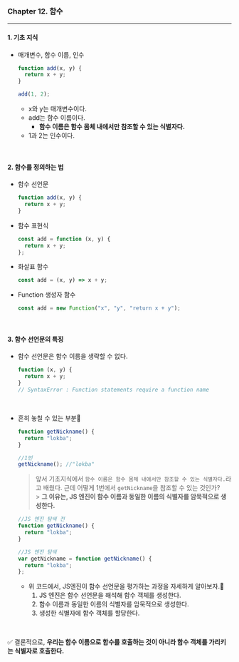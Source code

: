 ### Chapter 12. 함수

---

#### 1. 기초 지식

- 매개변수, 함수 이름, 인수

  ```jsx
  function add(x, y) {
    return x + y;
  }

  add(1, 2);
  ```

  - x와 y는 매개변수이다.
  - add는 함수 이름이다.
    - **함수 이름은 함수 몸체 내에서만 참조할 수 있는 식별자다.**
  - 1과 2는 인수이다.

<br>

#### 2. 함수를 정의하는 법

- 함수 선언문

  ```jsx
  function add(x, y) {
    return x + y;
  }
  ```

- 함수 표현식

  ```jsx
  const add = function (x, y) {
    return x + y;
  };
  ```

- 화살표 함수

  ```jsx
  const add = (x, y) => x + y;
  ```

- Function 생성자 함수

  ```jsx
  const add = new Function("x", "y", "return x + y");
  ```

<br>

#### 3. 함수 선언문의 특징

- 함수 선언문은 함수 이름을 생략할 수 없다.

  ```jsx
  function (x, y) {
    return x + y;
  }
  // SyntaxError : Function statements require a function name
  ```

<br>

- 흔히 놓칠 수 있는 부분🤔

  ```jsx
  function getNickname() {
    return "lokba";
  }

  //1번
  getNickname(); //"lokba"
  ```

  > 앞서 기초지식에서 `함수 이름은 함수 몸체 내에서만 참조할 수 있는 식별자다.`라고 배웠다. 근데 어떻게 1번에서 `getNickname`을 참조할 수 있는 것인가? <br> > **그 이유는, JS 엔진이 함수 이름과 동일한 이름의 식별자를 암묵적으로 생성한다.**

  ```jsx
  //JS 엔진 탐색 전
  function getNickname() {
    return "lokba";
  }

  //JS 엔진 탐색
  var getNickname = function getNickname() {
    return "lokba";
  };
  ```

  - 위 코드에서, JS엔진이 함수 선언문을 평가하는 과정을 자세하게 알아보자.🎯
    1. JS 엔진은 함수 선언문을 해석해 함수 객체를 생성한다.
    2. 함수 이름과 동일한 이름의 식별자를 암묵적으로 생성한다.
    3. 생성한 식별자에 함수 객체를 할당한다.

<br>

✅ 결론적으로, **우리는 함수 이름으로 함수를 호출하는 것이 아니라 함수 객체를 가리키는 식별자로 호출한다.**
